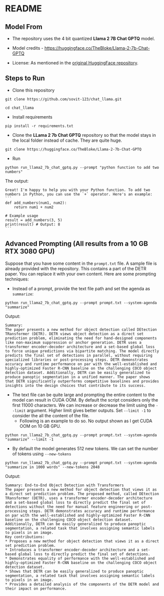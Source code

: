 # README

## Model From

* The repository uses the 4 bit quantized **Llama 2 7B Chat GPTQ** model.

* Model credits - https://huggingface.co/TheBloke/Llama-2-7b-Chat-GPTQ
* License: As mentioned in the [original HuggingFace repository](https://huggingface.co/TheBloke/Llama-2-7b-Chat-GPTQ#original-model-card-metas-llama-2-7b-chat).

## Steps to Run

* Clone this repository

```
git clone https://github.com/sovit-123/chat_llama.git
```

```
cd chat_llama
```

* Install requirements

```
pip install -r requirements.txt
```

* Clone the **LLama 2 7b Chat GPTQ** repository so that the model stays in the local folder instead of cache. They are quite huge.

```
git clone https://huggingface.co/TheBloke/Llama-2-7b-Chat-GPTQ
```

* Run

```
python run_llama2_7b_chat_gptq.py --prompt "python function to add two numbers"
```

The output:

````
Great! I'm happy to help you with your Python function. To add two numbers in Python, you can use the `+` operator. Here's an example:
```
def add_numbers(num1, num2):
    return num1 + num2

# Example usage
result = add_numbers(3, 5)
print(result) # Output: 8
```
````

## Advanced Prompting (All results from a 10 GB RTX 3080 GPU)

Suppose that you have some content in the `prompt.txt` file. A sample file is already provided with the repository. This contains a part of the DETR paper. You can replace it with your own content. Here are some prompting techniques:

* Instead of a prompt, provide the text file path and set the agenda as `summarize`:

```
python run_llama2_7b_chat_gptq.py --prompt prompt.txt --system-agenda "summarize"
```

Output:

```
Summary:
The paper presents a new method for object detection called DEtection TRansformer (DETR). DETR views object detection as a direct set prediction problem, eliminating the need for hand-designed components like non-maximum suppression or anchor generation. DETR uses a transformer encoder-decoder architecture and a set-based global loss to force unique predictions via bipartite matching. The model directly predicts the final set of detections in parallel, without requiring specialized libraries or post-processing steps. DETR demonstrates accuracy and runtime performance on par with the well-established and highly-optimized Faster R-CNN baseline on the challenging COCO object detection dataset. Additionally, DETR can be easily generalized to produce panoptic segmentation in a unified manner. The paper shows that DETR significantly outperforms competitive baselines and provides insights into the design choices that contribute to its success.
```

* The text file can be quite large and prompting the entire content to the model can result in CUDA OOM. By default the script considers only the first 11000 characters. We can increase or decrease the limit using the `--limit` argument. Higher limit gives better outputs. Set `--limit -1` to consider the all the content of the file.
  * Following is an example to do so. No output shown as I get CUDA OOM on 10 GB GPU.

```
python run_llama2_7b_chat_gptq.py --prompt prompt.txt --system-agenda "summarize" --limit -1
```

* By default the model generates 512 new tokens. We can set the number of tokens using `--new-tokens`

```
python run_llama2_7b_chat_gptq.py --prompt prompt.txt --system-agenda "summarize in 1000 words" --new-tokens 2048
```

Output:

```
Summary: End-to-End Object Detection with Transformers
The paper presents a new method for object detection that views it as a direct set prediction problem. The proposed method, called DEtection TRansformer (DETR), uses a transformer encoder-decoder architecture and a set-based global loss to directly predict the final set of detections without the need for manual feature engineering or post-processing steps. DETR demonstrates accuracy and runtime performance on par with the well-established and highly-optimized Faster R-CNN baseline on the challenging COCO object detection dataset. Additionally, DETR can be easily generalized to produce panoptic segmentation, a related task that involves assigning semantic labels to pixels in an image.
Key contributions:
* Proposes a new method for object detection that views it as a direct set prediction problem.
* Introduces a transformer encoder-decoder architecture and a set-based global loss to directly predict the final set of detections.
* Demonstrates equality of performance with the well-established and highly-optimized Faster R-CNN baseline on the challenging COCO object detection dataset.
* Shows that DETR can be easily generalized to produce panoptic segmentation, a related task that involves assigning semantic labels to pixels in an image.
* Provides a detailed analysis of the components of the DETR model and their impact on performance.
```


